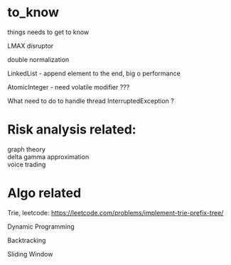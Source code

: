 # to_know
things needs to get to know

LMAX disruptor <br/>

double normalization <br/>

LinkedList - append element to the end, big o performance <br/>

AtomicInteger - need volatile modifier ??? <br/>

What need to do to handle thread InterruptedException ? <br/>

# Risk analysis related:
graph theory <br/>
delta gamma approximation <br/>
voice trading <br/>

# Algo related

Trie, leetcode: https://leetcode.com/problems/implement-trie-prefix-tree/

Dynamic Programming

Backtracking

Sliding Window
